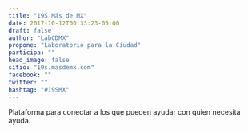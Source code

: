 ```yaml
---
title: "19S Más de MX"
date: 2017-10-12T00:33:23-05:00
draft: false
author: "LabCDMX"
propone: "Laboratorio para la Ciudad"
participa: ""
head_image: false
sitio: "19s.masdemx.com"
facebook: ""
twitter: ""
hashtag: "#19SMX"
---
```


Plataforma para conectar a los que pueden ayudar con quien necesita ayuda.
